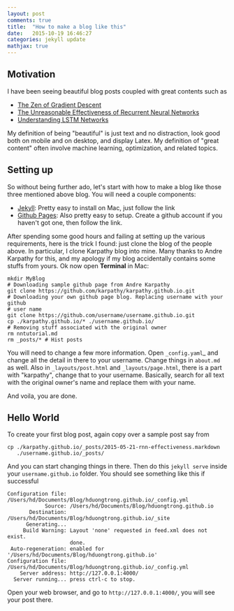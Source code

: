 ```yaml
---
layout: post
comments: true
title:  "How to make a blog like this"
date:   2015-10-19 16:46:27
categories: jekyll update
mathjax: true
---
```


## Motivation
I have been seeing beautiful blog posts coupled with great contents such as 

* [The Zen of Gradient Descent](
    http://blog.mrtz.org/2013/09/07/the-zen-of-gradient-descent.html)
* [The Unreasonable Effectiveness of Recurrent Neural Networks]( 
    http://karpathy.github.io/2015/05/21/rnn-effectiveness/ )
* [Understanding LSTM Networks]( 
    http://colah.github.io/posts/2015-08-Understanding-LSTMs/)

My definition of being "beautiful" is just text and no distraction, look
good both on mobile and on desktop, and display Latex. My definition of "great
content" often involve machine learning, optimization, and related topics. 

## Setting up
So without being further ado, let's start with how to make a blog like those
three mentioned above blog. You will need a couple components:

* [Jekyll](http://jekyllrb.com): Pretty easy to install on Mac, just follow the
  link
* [Github Pages](https://pages.gith…): Also pretty easy to setup. Create a
  github account if you haven't got one, then follow the link.

After spending some good hours and failing at setting up the various 
requirements, here is the trick I found: just clone the blog of the people
above. In particular, I clone Karpathy blog into mine. Many thanks to Andre
Karpathy for this, and my apology if my blog accidentally contains some stuffs
from yours. Ok now open **Terminal** in Mac:

```
mkdir MyBlog
# Downloading sample github page from Andre Karpathy
git clone https://github.com/karpathy/karpathy.github.io.git
# Downloading your own github page blog. Replacing username with your github
# user name
git clone https://github.com/username/username.github.io.git
cp ./karpathy.github.io/* ./username.github.io/
# Removing stuff associated with the original owner
rm nntutorial.md
rm _posts/* # Hist posts
```

You will need to change a few more information. Open `_config.yaml`\_ and change
all the detail in there to your username. Change things in `about.md` as well. 
Also in `_layouts/post.html` and
`_layouts/page.html`, there is a part with "karpathy", change that to your
username. Basically, search for all text with the original owner's name and
replace them with your name. 

And voila, you are done.

## Hello World
To create your first blog post, again copy over a sample post say from

```
cp ./karpathy.github.io/_posts/2015-05-21-rnn-effectiveness.markdown
   ./username.github.io/_posts/
```
And you can start changing things in there. Then do this `jekyll serve` inside
your `username.github.io` folder. You should see something like this if
successful 

```
Configuration file: /Users/hd/Documents/Blog/hduongtrong.github.io/_config.yml
            Source: /Users/hd/Documents/Blog/hduongtrong.github.io
       Destination: /Users/hd/Documents/Blog/hduongtrong.github.io/_site
      Generating... 
     Build Warning: Layout 'none' requested in feed.xml does not exist.
                    done.
 Auto-regeneration: enabled for '/Users/hd/Documents/Blog/hduongtrong.github.io'
Configuration file: /Users/hd/Documents/Blog/hduongtrong.github.io/_config.yml
    Server address: http://127.0.0.1:4000/
  Server running... press ctrl-c to stop.
```

Open your web browser, and go to `http://127.0.0.1:4000/`, you will see your
post there. 
